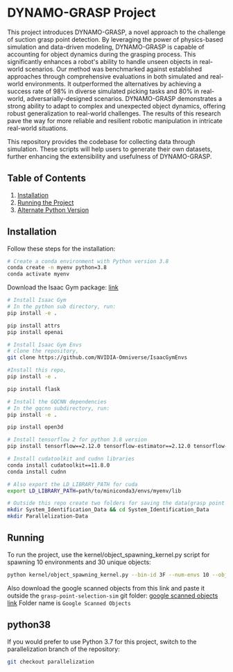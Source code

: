 # DYNAMO-GRASP Project

This project introduces DYNAMO-GRASP, a novel approach to the challenge of suction grasp point detection. By leveraging the power of physics-based simulation and data-driven modeling, DYNAMO-GRASP is capable of accounting for object dynamics during the grasping process. This significantly enhances a robot's ability to handle unseen objects in real-world scenarios.
Our method was benchmarked against established approaches through comprehensive evaluations in both simulated and real-world environments. It outperformed the alternatives by achieving a success rate of 98% in diverse simulated picking tasks and 80% in real-world, adversarially-designed scenarios.
DYNAMO-GRASP demonstrates a strong ability to adapt to complex and unexpected object dynamics, offering robust generalization to real-world challenges. The results of this research pave the way for more reliable and resilient robotic manipulation in intricate real-world situations.

This repository provides the codebase for collecting data through simulation. These scripts will help users to generate their own datasets, further enhancing the extensibility and usefulness of DYNAMO-GRASP.

## Table of Contents

1. [Installation](#installation)
2. [Running the Project](#running)
3. [Alternate Python Version](#python38)

## Installation

Follow these steps for the installation:

```bash
# Create a conda environment with Python version 3.8
conda create -n myenv python=3.8
conda activate myenv
```

Download the Isaac Gym package: [link](https://developer.nvidia.com/isaac-gym/download)

```bash
# Install Isaac Gym
# In the python sub directory, run:
pip install -e .

pip install attrs
pip install openai

# Install Isaac Gym Envs
# clone the repository,
git clone https://github.com/NVIDIA-Omniverse/IsaacGymEnvs

#Install this repo,
pip install -e .

pip install flask

# Install the GQCNN dependencies
# In the gqcnn subdirectory, run:
pip install -e .

pip install open3d

# Install tensorflow 2 for python 3.8 version
pip install tensorflow==2.12.0 tensorflow-estimator==2.12.0 tensorflow-io-gcs-filesystem==0.32.0

# Install cudatoolkit and cudnn libraries
conda install cudatoolkit==11.8.0
conda install cudnn

# Also export the LD_LIBRARY_PATH for cuda
export LD_LIBRARY_PATH=path/to/miniconda3/envs/myenv/lib

# Outside this repo create two folders for saving the data(grasp point properties, depth image, segmentation mask and rgb image),
mkdir System_Identification_Data && cd System_Identification_Data
mkdir Parallelization-Data
```

## Running
To run the project, use the kernel/object_spawning_kernel.py script for spawning 10 environments and 30 unique objects:
```bash
python kernel/object_spawning_kernel.py --bin-id 3F --num-envs 10 --objects-spawn 30
```

Also download the google scanned objects from this link and paste it outside the `grasp-point-selection-sim` git folder: [google scanned objects link](https://drive.google.com/drive/folders/1uDtTad67tJ3GwaPDPTvR5TWf1iArYeq1?usp=sharing)
Folder name is `Google Scanned Objects`


## python38
If you would prefer to use Python 3.7 for this project, switch to the parallelization branch of the repository:
```bash
git checkout parallelization
```